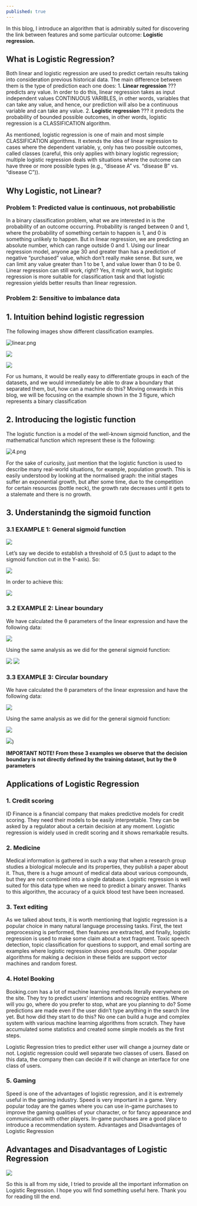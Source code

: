 ```yaml
---
published: true
---
```

In this blog, I introduce an algorithm that is admirably suited for discovering the link between features and some particular outcome: **Logistic regression.**

##  What is Logistic Regression?
Both linear and logistic regression are used to predict certain results taking into consideration previous historical data. The main difference between them is the type of prediction each one does: 1. **Linear regression** ??? predicts any value. In order to do this, linear regression takes as input independent values CONTINUOUS VARIBLES, in other words, variables that can take any value, and hence, our prediction will also be a continuous variable and can take any value. 2. **Logistic regression** ??? it predicts the probability of bounded possible outcomes, in other words, logistic regression is a CLASSIFICATION algorithm.


As mentioned, logistic regression is one of main and most simple CLASSIFICATION algorithms. It extends the idea of linear regression to cases where the dependent variable, y, only has two possible outcomes, called classes (careful, this only applies with binary logistic regression; multiple logistic regression deals with situations where the outcome can have three or more possible types (e.g., “disease A” vs. “disease B” vs. “disease C”)).


##  Why Logistic, not Linear?

### Problem 1: Predicted value is continuous, not probabilistic

In a binary classification problem, what we are interested in is the probability of an outcome occurring. Probability is ranged between 0 and 1, where the probability of something certain to happen is 1, and 0 is something unlikely to happen. But in linear regression, we are predicting an absolute number, which can range outside 0 and 1.
Using our linear regression model, anyone age 30 and greater than has a prediction of negative “purchased” value, which don’t really make sense. But sure, we can limit any value greater than 1 to be 1, and value lower than 0 to be 0. Linear regression can still work, right?
Yes, it might work, but logistic regression is more suitable for classification task and that logistic regression yields better results than linear regression. 

### Problem 2: Sensitive to imbalance data

## 1. Intuition behind logistic regression
The following images show different classification examples.


![linear.png](https://res.cloudinary.com/nusratmohiuddin/image/upload/v1629048511/samples/linear_fuo0jl.png)


![](https://res.cloudinary.com/nusratmohiuddin/image/upload/v1629048847/samples/2_gafyps.png)


![](https://res.cloudinary.com/nusratmohiuddin/image/upload/v1629048844/samples/3_aea8je.png)


For us humans, it would be really easy to differentiate groups in each of the datasets, and we would immediately be able to draw a boundary that separated them, but, how can a machine do this? Moving onwards in this blog, we will be focusing on the example shown in the 3 figure, which represents a binary classification


## 2. Introducing the logistic function
The logistic function is a model of the well-known sigmoid function, and the mathematical function which represent these is the following:

![4.png](https://res.cloudinary.com/nusratmohiuddin/image/upload/v1629048845/samples/4_ufw2tp.png)


For the sake of curiosity, just mention that the logistic function is used to describe many real-world situations, for example, population growth. This is easily understood by looking at the normalised graph: the initial stages suffer an exponential growth, but after some time, due to the competition for certain resources (bottle neck), the growth rate decreases until it gets to a stalemate and there is no growth.

## 3. Understanindg the sigmoid function
### 3.1 EXAMPLE 1: General sigmoid function

![](https://res.cloudinary.com/nusratmohiuddin/image/upload/v1629049430/samples/19_j5xbgr.png)

Let’s say we decide to establish a threshold of 0.5 (just to adapt to the sigmoid function cut in the Y-axis). So:


![](https://res.cloudinary.com/nusratmohiuddin/image/upload/v1629049803/samples/20_ews8zh.png)


In order to achieve this:


![](https://res.cloudinary.com/nusratmohiuddin/image/upload/v1629049803/samples/21_tomjc3.png)


### 3.2 EXAMPLE 2: Linear boundary

We have calculated the θ parameters of the linear expression and have the following data:


![](https://res.cloudinary.com/nusratmohiuddin/image/upload/v1629049803/samples/22_ixryu2.png)


Using the same analysis as we did for the general sigmoid function:


![](https://res.cloudinary.com/nusratmohiuddin/image/upload/v1629049429/samples/24_dplbhc.png)    ![](https://res.cloudinary.com/nusratmohiuddin/image/upload/v1629049803/samples/23_dposed.png)



### 3.3 EXAMPLE 3: Circular boundary


We have calculated the θ parameters of the linear expression and have the following data:


![](https://res.cloudinary.com/nusratmohiuddin/image/upload/v1629049803/samples/25_cenfmy.png)


Using the same analysis as we did for the general sigmoid function:


![](https://res.cloudinary.com/nusratmohiuddin/image/upload/v1629050542/samples/26_dtmhlg.png)


![](https://res.cloudinary.com/nusratmohiuddin/image/upload/v1629049429/samples/27_uhxhig.png))


**IMPORTANT NOTE! From these 3 examples we observe that the decision boundary is not directly defined by the training dataset, but by the θ parameters**



## Applications of Logistic Regression
### 1. Credit scoring
ID Finance is a financial company that makes predictive models for credit scoring. They need their models to be easily interpretable. They can be asked by a regulator about a certain decision at any moment. Logistic regression is widely used in credit scoring and it shows remarkable results.


### 2. Medicine
Medical information is gathered in such a way that when a research group studies a biological molecule and its properties, they publish a paper about it. Thus, there is a huge amount of medical data about various compounds, but they are not combined into a single database.
Logistic regression is well suited for this data type when we need to predict a binary answer. Thanks to this algorithm, the accuracy of a quick blood test have been increased.


### 3. Text editing
As we talked about texts, it is worth mentioning that logistic regression is a popular choice in many natural language processing tasks. First, the text preprocessing is performed, then features are extracted, and finally, logistic regression is used to make some claim about a text fragment. Toxic speech detection, topic classification for questions to support, and email sorting are examples where logistic regression shows good results. Other popular algorithms for making a decision in these fields are support vector machines and random forest.


### 4. Hotel Booking


Booking.com has a lot of machine learning methods literally everywhere on the site. They try to predict users’ intentions and recognize entities. Where will you go, where do you prefer to stop, what are you planning to do? Some predictions are made even if the user didn’t type anything in the search line yet. But how did they start to do this? No one can build a huge and complex system with various machine learning algorithms from scratch. They have accumulated some statistics and created some simple models as the first steps.


Logistic Regression tries to predict either user will change a journey date or not. Logistic regression could well separate two classes of users. Based on this data, the company then can decide if it will change an interface for one class of users.


### 5. Gaming
Speed is one of the advantages of logistic regression, and it is extremely useful in the gaming industry. Speed is very important in a game. Very popular today are the games where you can use in-game purchases to improve the gaming qualities of your character, or for fancy appearance and communication with other players. In-game purchases are a good place to introduce a recommendation system.
Advantages and Disadvantages of Logistic Regression


## Advantages and Disadvantages of Logistic Regression

![](https://res.cloudinary.com/nusratmohiuddin/image/upload/v1629050732/samples/1_Y_zp2gQu_Hj8pHyvq-xflQ_khyw86.png)




So this is all from my side, I tried to provide all the important information on Logistic Regression. I hope you will find something useful here. Thank you for reading till the end.
